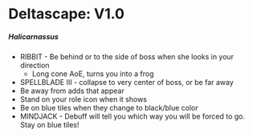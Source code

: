 # Deltascape: V1.0

##### Halicarnassus

- RIBBIT - Be behind or to the side of boss when she looks in your direction
  - Long cone AoE, turns you into a frog
- SPELLBLADE III - collapse to very center of boss, or be far away
- Be away from adds that appear
- Stand on your role icon when it shows
- Be on blue tiles when they change to black/blue color
- MINDJACK - Debuff will tell you which way you will be forced to go. Stay on blue tiles!
